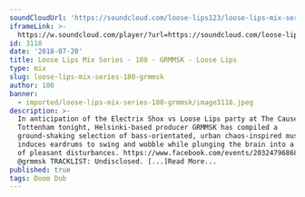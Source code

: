 ```yaml
---
soundCloudUrl: 'https://soundcloud.com/loose-lips123/loose-lips-mix-series-180-grmmsk'
iframeLink: >-
  https://w.soundcloud.com/player/?url=https://soundcloud.com/loose-lips123/loose-lips-mix-series-180-grmmsk&color=00aabb&auto_play=false&hide_related=false&show_comments=true&show_user=true&show_reposts=false
id: 3118
date: '2018-07-20'
title: Loose Lips Mix Series - 180 - GRMMSK - Loose Lips
type: mix
slug: loose-lips-mix-series-180-grmmsk
author: 100
banner:
  - imported/loose-lips-mix-series-180-grmmsk/image3118.jpeg
description: >-
  In anticipation of the Electrix Shox vs Loose Lips party at The Cause in
  Tottenham tonight, Helsinki-based producer GRMMSK has compiled a
  ground-shaking selection of bass-orientated, urban chaos-inspired music that
  induces eardrums to swing and wobble while plunging the brain into a hazy mist
  of pleasant disturbances. https://www.facebook.com/events/2032479686824315
  @grmmsk TRACKLIST: Undisclosed. [...]Read More...
published: true
tags: Doom Dub
---
```

